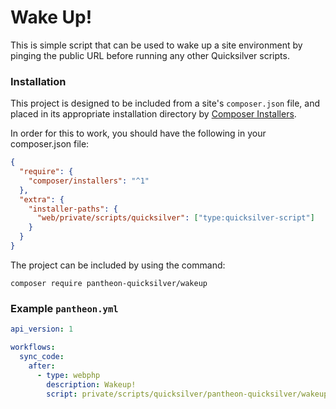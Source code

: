# Wake Up!

This is simple script that can be used to wake up a site environment by pinging the public URL before running any other Quicksilver scripts.

### Installation

This project is designed to be included from a site's `composer.json` file, and placed in its appropriate installation directory by [Composer Installers](https://github.com/composer/installers).

In order for this to work, you should have the following in your composer.json file:

```json
{
  "require": {
    "composer/installers": "^1"
  },
  "extra": {
    "installer-paths": {
      "web/private/scripts/quicksilver": ["type:quicksilver-script"]
    }
  }
}
```

The project can be included by using the command:

`composer require pantheon-quicksilver/wakeup`

### Example `pantheon.yml`

```yaml
api_version: 1

workflows:
  sync_code:
    after:
      - type: webphp
        description: Wakeup!
        script: private/scripts/quicksilver/pantheon-quicksilver/wakeup.php
```
